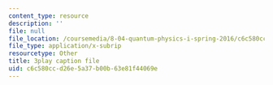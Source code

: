 ```yaml
---
content_type: resource
description: ''
file: null
file_location: /coursemedia/8-04-quantum-physics-i-spring-2016/c6c580ccd26e5a37b00b63e81f44069e_0USje5vTIKs.vtt
file_type: application/x-subrip
resourcetype: Other
title: 3play caption file
uid: c6c580cc-d26e-5a37-b00b-63e81f44069e
---
```

